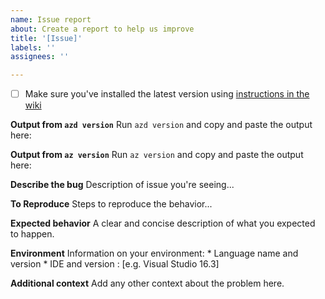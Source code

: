```yaml
---
name: Issue report
about: Create a report to help us improve
title: '[Issue]'
labels: ''
assignees: ''

---
```


- [ ] Make sure you've installed the latest version using [instructions in the wiki](../wiki/install)

**Output from `azd version`**
Run `azd version` and copy and paste the output here:

**Output from `az version`** 
Run `az version` and copy and paste the output here: 

**Describe the bug**
Description of issue you're seeing...

**To Reproduce**
Steps to reproduce the behavior...

**Expected behavior**
A clear and concise description of what you expected to happen.

**Environment**
Information on your environment:
    * Language name and version
    * IDE and version : [e.g. Visual Studio 16.3]

**Additional context**
Add any other context about the problem here.

